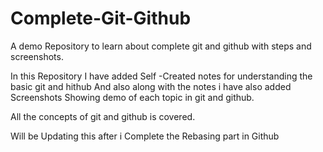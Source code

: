# Complete-Git-Github
A demo Repository to learn about complete git and github with steps and screenshots.

In this Repository I have added Self -Created notes for understanding the basic git and hithub
And also along with the notes i have also added Screenshots Showing demo of each topic in git and github.

All the concepts of git and github is covered.

Will be Updating this after i Complete the Rebasing part in Github
